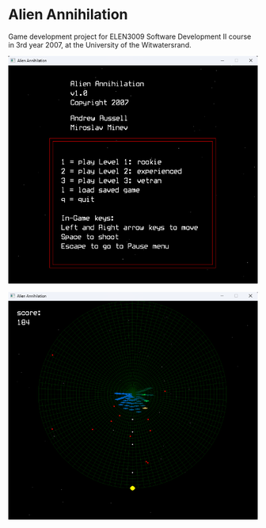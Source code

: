 # Alien Annihilation

Game development project for ELEN3009 Software Development II course in 3rd year 2007, at the University of the Witwatersrand.

![Screenshot 1](docs/screenshot_20240108_143326.png)

![Screenshot 2](docs/screenshot_20240108_143453.png)
